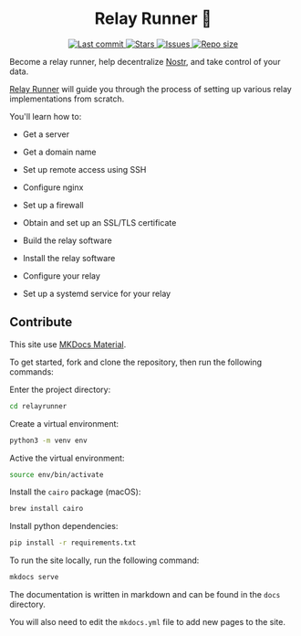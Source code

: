 <div align="center"><p>
    <h1>Relay Runner 📡</h1>
    <a href="https://github.com/nodetec/relayrunner/pulse">
      <img alt="Last commit" src="https://img.shields.io/github/last-commit/nodetec/relayrunner?style=for-the-badge&logo=starship&color=8bd5ca&logoColor=D9E0EE&labelColor=302D41"/>
    </a>
    <a href="https://github.com/nodetec/relayrunner/stargazers">
      <img alt="Stars" src="https://img.shields.io/github/stars/nodetec/relayrunner?style=for-the-badge&logo=starship&color=c69ff5&logoColor=D9E0EE&labelColor=302D41" />
    </a>
    <a href="https://github.com/nodetec/relayrunner/issues">
      <img alt="Issues" src="https://img.shields.io/github/issues/nodetec/relayrunner?style=for-the-badge&logo=bilibili&color=F5E0DC&logoColor=D9E0EE&labelColor=302D41" />
    </a>
    <a href="https://github.com/nodetec/relayrunner">
      <img alt="Repo size" src="https://img.shields.io/github/repo-size/nodetec/relayrunner?color=%23DDB6F2&label=SIZE&logo=codesandbox&style=for-the-badge&logoColor=D9E0EE&labelColor=302D41" />
    </a>
</div>

Become a relay runner, help decentralize [Nostr](https://nostr.com/ "Nostr"), and take control of your data.

[Relay Runner](https://relayrunner.org "Relay Runner") will guide you through the process of setting up various relay implementations from scratch.

You'll learn how to:

- Get a server

- Get a domain name

- Set up remote access using SSH

- Configure nginx

- Set up a firewall

- Obtain and set up an SSL/TLS certificate

- Build the relay software

- Install the relay software

- Configure your relay

- Set up a systemd service for your relay

## Contribute

This site use [MKDocs Material](https://squidfunk.github.io/mkdocs-material/ "MKDocs Material").

To get started, fork and clone the repository, then run the following commands:

Enter the project directory:

```bash
cd relayrunner
```

Create a virtual environment:

```bash
python3 -m venv env
```

Active the virtual environment:

```bash
source env/bin/activate
```

Install the `cairo` package (macOS):

```bash
brew install cairo
```

Install python dependencies:

```bash
pip install -r requirements.txt
```

To run the site locally, run the following command:

```bash
mkdocs serve
```

The documentation is written in markdown and can be found in the `docs` directory.

You will also need to edit the `mkdocs.yml` file to add new pages to the site.
